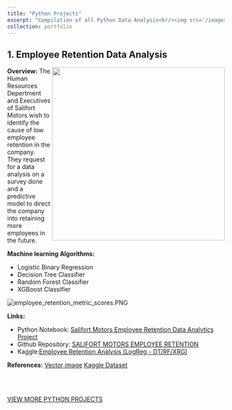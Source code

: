 ```yaml
---
title: "Python Projects"
excerpt: "Compilation of all Python Data Analysis<br/><img src='/images/500x300.png'>"
collection: portfolio
---
```


## 1. Employee Retention Data Analysis

<img align="right" width="400" src="https://johnnapa.github.io//portfolio/assets/employee_data.jpg" />

**Overview:**
The Human Resources Depertment and Executives of Salifort Motors wish to identify the cause of low employee retention in the company. They request for a data analysis on a survey done and a predictive model to direct the company into retaining more employees in the future.

**Machine learning Algorithms:**

- Logistic Binary Regression
- Decision Tree Classifier
- Random Forest Classifier
- XGBoost Classifier

![employee_retention_metric_scores.PNG](https://johnnapa.github.io//portfolio/assets/employee_retention_metric_scores.PNG)

**Links:**

- Python Notebook: [Salifort Motors Employee Retention Data Analytics Project](https://github.com/johnnapa/Data-Analytics-Python-Projects/blob/main/SALIFORT%20MOTORS%20EMPLOYEE%20RETENTION/%5B1%5D%20Salifort%20Motors%20Capstone%20Project.ipynb)
- Github Repository: [SALIFORT MOTORS EMPLOYEE RETENTION](https://github.com/johnnapa/Data-Analytics-Python-Projects/tree/main/SALIFORT%20MOTORS%20EMPLOYEE%20RETENTION)
- Kaggle:[Employee Retention Analysis (LogReg - DT/RF/XRG)](https://www.kaggle.com/code/cedricknapa/employee-retention-analysis-logreg-dt-rf-xrg?rvi=1)

**References:**
[Vector image](https://www.freepik.com/free-vector/remote-meeting-concept-illustration_11906661.htm#query=employee&position=50&from_view=keyword&track=sph&uuid=73b847c2-e718-49cb-a817-d7599b24f194)
[Kaggle Dataset](https://www.kaggle.com/datasets/mfaisalqureshi/hr-analytics-and-job-prediction?select=HR_comma_sep.csv)

<br>
<br>

[VIEW MORE PYTHON PROJECTS](https://github.com/johnnapa/Data-Analytics-Python-Projects)
